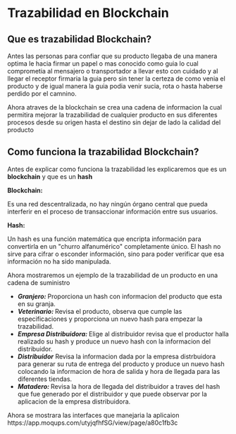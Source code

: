 <h1> Trazabilidad en Blockchain </h1>
<h2> Que es trazabilidad Blockchain? </h2>
<p> Antes las personas para confiar que su producto llegaba de una 
manera optima le hacia firmar un papel o mas conocido como guia lo cual 
comprometia al mensajero o transportador a llevar esto con cuidado y al llegar el receptor
firmaria la guia pero sin tener la certeza de como venia el producto y de igual manera 
la guia podia venir sucia, rota o hasta haberse perdido por el camnino.
</p>
<p> Ahora atraves de la blockchain se crea una cadena de informacion 
  la cual permitira mejorar la trazabilidad de cualquier producto
  en sus diferentes procesos desde su origen hasta el destino sin 
  dejar de lado la calidad del producto </p>
<h2> Como funciona la trazabilidad Blockchain? </h2>
<p> Antes de explicar como funciona la trazabilidad les explicaremos que es un <b>blockchain</b> y que es un <b>hash</b></p>
<b>Blockchain:</b><p>Es una red descentralizada, no hay ningún órgano central que pueda interferir en el proceso de transaccionar información entre sus usuarios.</p>
<b>Hash:</b><p>Un hash es una función matemática que encripta información para convertirla en un "churro alfanumérico" completamente único. El hash no sirve para cifrar o esconder información, sino para poder verificar que esa información no ha sido manipulada.</p>
<p>Ahora mostraremos un ejemplo de la trazabilidad de un producto en una cadena de suministro</p>
<ul>
<li><i><b>Granjero:</i> </b>Proporciona un hash con informacion del producto que esta en su granja.  
<li><i><b>Veterinario:</i> </b>Revisa el producto, observa que cumple las especificaciones y proporciona un nuevo hash para empezar la trazabilidad.  
<li><i><b>Empresa Distribuidora:</i> </b>Elige al distribuidor revisa que el productor halla realizado su hash y produce un nuevo hash con la informacion del distribuidor.
<li><i><b>Distribuidor</i></b> Revisa la informacion dada por la empresa distrbuidora para generar su ruta de entrega del producto y produce un nuevo hash colocando la informacion de hora de salida y hora de llegada para las diferentes tiendas.
<li><i><b>Matadero:</i> </b> Revisa la hora de llegada del distribuidor a traves del hash que fue generado por el distribuidor y que puede observar por la aplicacion de la empresa distribuidora.
</ul>
<p>Ahora se mostrara las interfaces que manejaria la aplicaion  https://app.moqups.com/utyjqfhfSG/view/page/a80c1fb3c</p>

